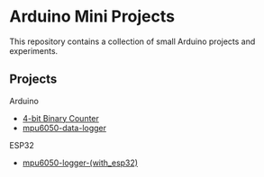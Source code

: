 # Arduino Mini Projects

This repository contains a collection of small Arduino projects and experiments.

## Projects

Arduino

- [4-bit Binary Counter](4-bit-binary-counter/)
- [mpu6050-data-logger](mpu6050-data-logger/)

ESP32

- [mpu6050-logger-(with_esp32)](mpu6050-logger-(with_esp32)/)
